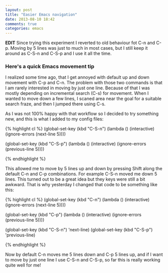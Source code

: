 ```yaml
---
layout: post
title: "Easier Emacs navigation"
date: 2013-08-10 18:42
comments: true
categories: emacs
---
```


**EDIT** Since trying this experiment I reverted to old behaviour fot C-n and C-p.
Moving by 5 lines was just to much in most cases, but I still keep it around
as C-S-n and C-S-p and I use it all the time.

### Here's a quick Emacs movement tip

I realized some time ago, that I get annoyed with default up and down
movement with C-p and C-n. The problem with those two commands is that
I am rarely interested in moving by just one line. Because of that I was mostly
depending on incremental search (C-s) for movement. When I wanted to move down a few lines,
I scaned area near the goal for a suitable search fraze, and then I jumped there using C-s.

As I was not 100% happy with that workflow so I decided to try something
new, and this is what I added to my config files:

{% highlight cl %}
(global-set-key (kbd "C-S-n")
                (lambda ()
                  (interactive)
                  (ignore-errors (next-line 5))))

(global-set-key (kbd "C-S-p")
                (lambda ()
                  (interactive)
                  (ignore-errors (previous-line 5))))



{% endhighlight %}

This allowed me to move by 5 lines up and down by pressing Shift along the default
C-n and C-p combinations. For example C-S-n moved me down 5 lines. This turned out to be a great
idea but they keys were still a bit awkward. That is why yesterday I changed that code
to be something like this:

{% highlight cl %}
(global-set-key (kbd "C-n")
                (lambda ()
                  (interactive)
                  (ignore-errors (next-line 5))))

(global-set-key (kbd "C-p")
                (lambda ()
                  (interactive)
                  (ignore-errors (previous-line 5))))

(global-set-key (kbd "C-S-n") 'next-line)
(global-set-key (kbd "C-S-p") 'previous-line)

{% endhighlight %}

Now by default C-n moves me 5 lines down and C-p 5 lines up, and if I
want to move by just one line I use C-S-n and C-S-p, so far this is
really working quite well for me!

